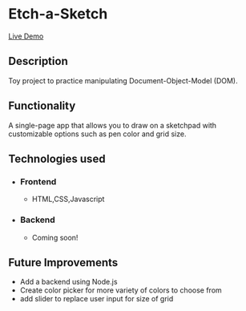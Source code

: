 # Etch-a-Sketch
[Live Demo](https://ajandaur.github.io/EtchASketch/)

## Description
Toy project to practice manipulating Document-Object-Model (DOM). 

## Functionality
A single-page app that allows you to draw on a sketchpad with customizable options such as pen color and grid size. 

## Technologies used

- ### Frontend
  - HTML,CSS,Javascript
- ### Backend
  - Coming soon!

## Future Improvements
- Add a backend using Node.js 
- Create color picker for more variety of colors to choose from
- add slider to replace user input for size of grid
